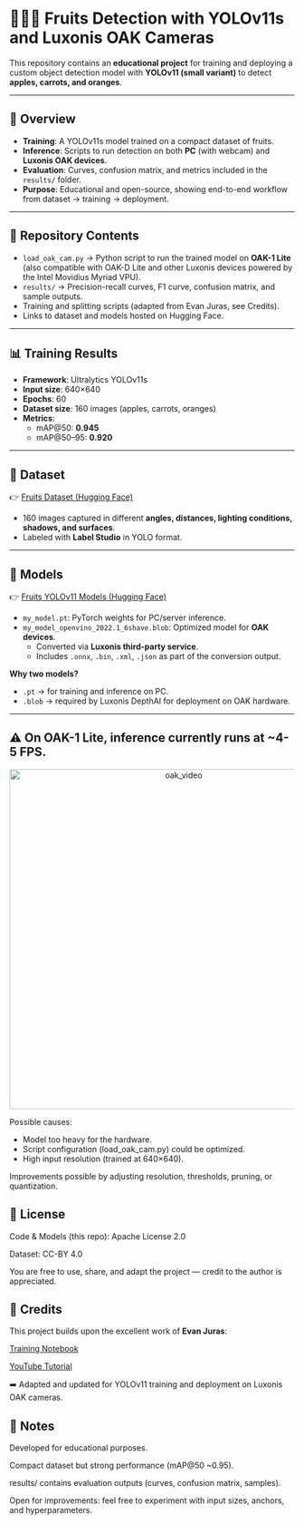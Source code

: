 # 🍎🥕🍊 Fruits Detection with YOLOv11s and Luxonis OAK Cameras

This repository contains an **educational project** for training and deploying a custom object detection model with **YOLOv11 (small variant)** to detect **apples, carrots, and oranges**.

---

## 📖 Overview

- **Training**: A YOLOv11s model trained on a compact dataset of fruits.  
- **Inference**: Scripts to run detection on both **PC** (with webcam) and **Luxonis OAK devices**.  
- **Evaluation**: Curves, confusion matrix, and metrics included in the `results/` folder.  
- **Purpose**: Educational and open-source, showing end-to-end workflow from dataset → training → deployment.  

---

## 📂 Repository Contents

- `load_oak_cam.py` → Python script to run the trained model on **OAK-1 Lite** (also compatible with OAK-D Lite and other Luxonis devices powered by the Intel Movidius Myriad VPU).  
- `results/` → Precision-recall curves, F1 curve, confusion matrix, and sample outputs.  
- Training and splitting scripts (adapted from Evan Juras, see Credits).  
- Links to dataset and models hosted on Hugging Face.  
---

## 📊 Training Results

- **Framework**: Ultralytics YOLOv11s  
- **Input size**: 640×640  
- **Epochs**: 60  
- **Dataset size**: 160 images (apples, carrots, oranges)  
- **Metrics**:  
  - mAP@50: **0.945**  
  - mAP@50–95: **0.920**  
---

## 🧾 Dataset

👉 [Fruits Dataset (Hugging Face)](https://huggingface.co/datasets/johnatanvq/fruits-dataset/tree/main)

- 160 images captured in different **angles, distances, lighting conditions, shadows, and surfaces**.  
- Labeled with **Label Studio** in YOLO format.  
---

## 🧠 Models

👉 [Fruits YOLOv11 Models (Hugging Face)](https://huggingface.co/johnatanvq/fruits-yolo-model/tree/main)
- `my_model.pt`: PyTorch weights for PC/server inference.  
- `my_model_openvino_2022.1_6shave.blob`: Optimized model for **OAK devices**.  
  - Converted via **Luxonis third-party service**.  
  - Includes `.onnx`, `.bin`, `.xml`, `.json` as part of the conversion output.  

**Why two models?**  
- `.pt` → for training and inference on PC.  
- `.blob` → required by Luxonis DepthAI for deployment on OAK hardware.  

---
## ⚠️ On OAK-1 Lite, inference currently runs at ~4-5 FPS.
<div align="center">
<img src="https://github.com/user-attachments/assets/8b7d081c-7659-47b4-838a-e4913d2cb022" 
     alt="oak_video" width="600">
</div>

Possible causes:

  <ul>
    <li>Model too heavy for the hardware.</li>
    <li>Script configuration (load_oak_cam.py) could be optimized.</li>
    <li>High input resolution (trained at 640×640).</li>
  </ul>

Improvements possible by adjusting resolution, thresholds, pruning, or quantization.

## 📜 License

Code & Models (this repo): Apache License 2.0

Dataset: CC-BY 4.0

You are free to use, share, and adapt the project — credit to the author is appreciated.

## 🙏 Credits

This project builds upon the excellent work of **Evan Juras**:

[Training Notebook](https://colab.research.google.com/github/EdjeElectronics/Train-and-Deploy-YOLO-Models/blob/main/Train_YOLO_Models.ipynb#scrollTo=PooP5Vjsg2Jn)

[YouTube Tutorial](https://www.youtube.com/watch?v=r0RspiLG260)

➡️ Adapted and updated for YOLOv11 training and deployment on Luxonis OAK cameras.

## 📝 Notes

Developed for educational purposes.

Compact dataset but strong performance (mAP@50 ~0.95).

results/ contains evaluation outputs (curves, confusion matrix, samples).

Open for improvements: feel free to experiment with input sizes, anchors, and hyperparameters.
